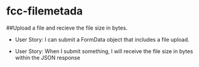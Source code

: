 # fcc-filemetada
##Upload a file and recieve the file size in bytes.

- User Story: I can submit a FormData object that includes a file upload.

- User Story: When I submit something, I will receive the file size in bytes within the JSON response
